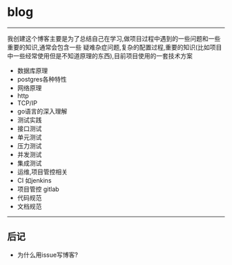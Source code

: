 # blog
---
我创建这个博客主要是为了总结自己在学习,做项目过程中遇到的一些问题和一些重要的知识,通常会包含一些 疑难杂症问题,复杂的配置过程,重要的知识(比如项目中一些经常使用但是不知道原理的东西),目前项目使用的一套技术方案

- 数据库原理
 - postgres各种特性
- 网络原理
 - http 
 - TCP/IP
- go语言的深入理解
- 测试实践
 - 接口测试
 - 单元测试
 - 压力测试
 - 并发测试
 - 集成测试
- 运维,项目管控相关
 - CI  如jenkins
 - 项目管控 gitlab
 - 代码规范
 - 文档规范


---
## 后记
- 为什么用issue写博客? 
